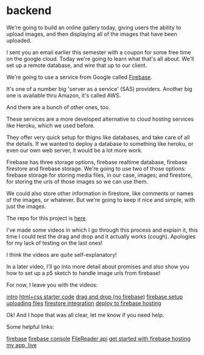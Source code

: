 # backend 

We're going to build an online gallery today, giving users the ability to upload images, and then displaying all of the images that have been uploaded.

I sent you an email earlier this semester with a coupon for some free time on the google cloud. Today we're going to learn what that's all about.  We'll set up a remote database, and wire that up to our client.  

We're going to use a service from Google called [Firebase](https://firebase.google.com/).

It's one of a number big 'server as a service' (SAS) providers.  Another big one is available thru Amazon, it's called AWS.  

And there are a bunch of other ones, too.  

These services are a more developed alternative to cloud hosting services like Heroku, which we used before.

They offer very quick setup for thigns like databases, and take care of all the details.  If we wanted to deploy a database to something like heroku, or even our own web server, it would be a lot more work.

Firebase has three storage options, firebase realtime database, firebase firestore and firebase storage.  We're going to use two of those options: firebase storage for storing media files, in our case, images; and firestore, for storing the urls of those images so we can use them.

We could also store other information in firestore, like comments or names of the images, or whatever.  But we're going to keep it nice and simple, with just the images.

The repo for this project is [here](https://github.com/socalledsound/new-image-gallery).

I've made some videos in which I go through this process and explain it, this time I could test the drag and drop and it actually works (cough).  Apologies for my lack of testing on the last ones!  

I think the videos are quite self-explanatory!

In a later video, I'll go into more detail about promises and also show you how to set up a p5 sketch to handle image urls from firebase!

For now, I leave you with the videos:

[intro](https://youtu.be/eC7RGp1cOtA)
[html+css starter code](https://youtu.be/wMini92hSNw)
[drag and drop (no firebase)](https://youtu.be/atWLR6YBtyQ)
[firebase setup](https://youtu.be/PaazEphXf5A)
[uploading files](https://youtu.be/m_C_kKbWmOg)
[firestore integration](https://youtu.be/zLgFI6kKbJo)
[deploy to firebase hosting](https://youtu.be/wyr39Wnb14s)

<!-- 
[setting up firebase](https://youtu.be/9r0GRwCBbLQ)
[intro to gallery project](https://youtu.be/I_IxkQkp438)
[drag-drop-dom](https://youtu.be/GZ6GnjunwgI)
[image uplaod](https://youtu.be/zck6-8OCF0Y)
[integrating firestore](https://youtu.be/OpvZdfYNkT8)
[deploy app](https://youtu.be/0kegg3n2NqU) -->


Ok!  And I hope that was all clear, let me know if you need help.

Some helpful links:

[firebase](https://firebase.google.com/)
[firebase console](https://console.firebase.google.com/u/0/)
[FileReader api](https://developer.mozilla.org/en-US/docs/Web/API/FileReader)
[get started with firebase hosting](https://firebase.google.com/docs/hosting/quickstart)
[my app, live](https://persistently-4625f.web.app/)
